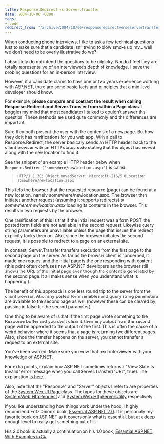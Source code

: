 ```yaml
---
title: Response.Redirect vs Server.Transfer
date: 2004-10-06 -0800
tags:
- code
redirect_from: "/archive/2004/10/05/responseredirectverseservertransfer.aspx/"
---
```


When conducting phone interviews, I like to ask a few technical
questions just to make sure that a candidate isn’t trying to blow smoke
up my... well we don’t need to be overly illustrative do we?

I absolutely do not intend the questions to be nitpicky. Nor do I feel
they are totally representative of an interviewee’s depth of knowledge.
I save the probing questions for an in-person interview.

However, if a candidate claims to have one or two years experience
working with ASP.NET, there are some basic facts and principles that a
mid-level developer should know.

For example, **please compare and contrast the result when calling
Response.Redirect and Server.Transfer from within a Page class**. It
boggles my mind that most candidates I talked to couldn’t answer this
question. These methods are used quite commonly and the differences are
important.

Sure they both present the user with the contents of a new page. But how
they do it has ramifications for you web app. With a call to
Response.Redirect, the server basically sends an HTTP header back to the
client browser with an HTTP status code stating that the object has
moved along with the new location to find it.

See the snippet of an example HTTP header below when
`Response.Redirect("somewhere/newlocation.aspx")` is called.

>     HTTP/1.1 302 Object movedServer: Microsoft-IIS/5.0Location: somewhere/newlocation.aspx

This tells the browser that the requested resource (page) can be found
at a new location, namely somewhere/newlocation.aspx. The browser then
initiates another request (assuming it supports redirects) to
*somewhere/newlocation.aspx* loading its contents in the browser. This
results in two requests by the browser.

One ramification of this is that if the initial request was a form POST,
the posted form fields are not available in the second request. Likewise
query string parameters are unavailable unless the page that issues the
redirect explicitly tacks them on. Also, since the browser initiates the
second request, it is possible to redirect to a page on an external
site.

In contrast, Server.Transfer transfers execution from the first page to
the second page on the server. As far as the browser client is
concerned, it made one request and the initial page is the one
responding with content (this point often confuses new ASP.NET
developers as the browser still shows the URL of the initial page even
though the content is generated by the second page. It all makes sense
when you understand what is happening.).

The benefit of this approach is one less round trip to the server from
the client browser. Also, any posted form variables and query string
parameters are available to the second page as well (however these can
be cleared by passing in false for the second parameter).

One thing to be aware of is that if the first page wrote something to
the Response buffer and you don’t clear it, then any output from the
second page will be appended to the output of the first. This is often
the cause of a weird behavior where it seems that a page is returning
two different pages. Also, since the transfer happens on the server, you
cannot transfer a request to an external site.

You’ve been warned. Make sure you wow that next interviewer with your
knowledge of ASP.NET.

For extra points, explain how ASP.NET sometimes returns a "View State Is
Invalid" error message when you call Server.Transfer("URL", true). The
explanation [is
here](http://support.microsoft.com/default.aspx?id=kb;en-us;Q316920).

Also, note that the "Response" and "Server" objects I refer to are
properties of the
[System.Web.UI.Page](http://msdn.microsoft.com/library/default.asp?url=/library/en-us/cpref/html/frlrfsystemwebuipageclasstopic.asp)
class. The types for these objects are
[System.Web.HttpRequest](http://msdn.microsoft.com/library/default.asp?url=/library/en-us/cpref/html/frlrfsystemwebhttprequestclasstopic.asp)
and
[System.Web.HttpServerUtility](http://msdn.microsoft.com/library/default.asp?url=/library/en-us/cpref/html/frlrfsystemwebhttpserverutilityclasstopic.asp)
respectively.

If you like understanding how things work under the hood, I highly
recommend Fritz Onion’s book, [Essential ASP.NET
2.0](http://www.amazon.com/gp/product/0321237706?ie=UTF8&tag=youvebeenhaac-20&linkCode=as2&camp=1789&creative=9325&creativeASIN=0321237706 "Essential ASP.NET").
It is personally my favorite book on ASP.NET as it covers only what is
essential, but at a deep enough level to really get something out of it.

His 2.0 book is actually a continuation on his 1.0 book, [Essential
ASP.NET With Examples in
C#](http://www.amazon.com/gp/product/0201760401?ie=UTF8&tag=youvebeenhaac-20&linkCode=as2&camp=1789&creative=9325&creativeASIN=0201760401 "ASP.NET 1.0 book").

